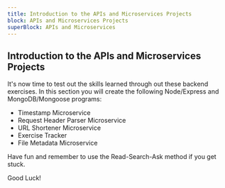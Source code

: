 ```yaml
---
title: Introduction to the APIs and Microservices Projects
block: APIs and Microservices Projects
superBlock: APIs and Microservices
---
```

## Introduction to the APIs and Microservices Projects

It's now time to test out the skills learned through out these backend exercises.
In this section you will create the following Node/Express and MongoDB/Mongoose programs:
* Timestamp Microservice
* Request Header Parser Microservice
* URL Shortener Microservice
* Exercise Tracker
* File Metadata Microservice

Have fun and remember to use the Read-Search-Ask method if you get stuck.

Good Luck!
